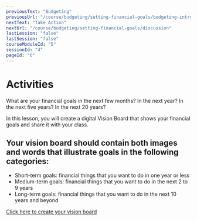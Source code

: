 ```yaml
---
previousText: "Budgeting"
previousUrl: "/course/budgeting/setting-financial-goals/budgeting-intro"
nextText: "Take Action"
nextUrl: "/course/budgeting/setting-financial-goals/discussion"
lastLession: "false"
lastSession: "false"
courseModuleId: "5"
sessionId: "4"
pageId: "6"
---
```



# Activities

What are your financial goals in the next few months? In the next year? In the next five years? In the next 20 years?

In this lesson, you will create a digital Vision Board that shows your financial goals and share it with your class. 

## Your vision board should contain both images and words that illustrate goals in the following categories:

- Short-term goals: financial things that you want to do in one year or less
- Medium-term goals: financial things that you want to do in the next 2 to 9 years
- Long-term goals: financial things that you want to do in the next 10 years and beyond


[Click here to create your vision board](https://jamboard.google.com/d/13_keizrwCVA8uWBApeTaOrxHSIJpzJ03Ozy3zCLEO-g/copy)